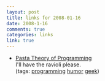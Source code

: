 ```yaml
--- 
layout: post
title: links for 2008-01-16
date: 2008-1-16
comments: true
categories: links
link: true
---
```

<ul class="delicious">
	<li>
		<div class="delicious-link"><a href="http://www.cs.brandeis.edu/~dkw/C-humor/pasta.txt">Pasta Theory of Programming</a></div>
		<div class="delicious-extended">I'll have the ravioli please.</div>
		<div class="delicious-tags">(tags: <a href="http://del.icio.us/zanshin/programming">programming</a> <a href="http://del.icio.us/zanshin/humor">humor</a> <a href="http://del.icio.us/zanshin/geek">geek</a>)</div>
	</li>
</ul>
